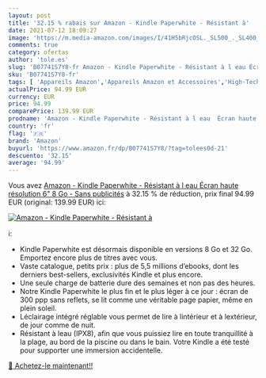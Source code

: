 ```yaml
---
layout: post
title: '32.15 % rabais sur Amazon - Kindle Paperwhite - Résistant à'
date: 2021-07-12 18:09:27
image: 'https://m.media-amazon.com/images/I/41H5bRjcOSL._SL500_._SL400_.jpg'
comments: true
category: ofertas
author: 'tole.es'
slug: 'B07741S7Y8-fr Amazon - Kindle Paperwhite - Résistant à l eau Écran haute...'
sku: 'B07741S7Y8-fr'
tags: [ 'Appareils Amazon','Appareils Amazon et Accessoires','High-Tech','Liseuses','Liseuses Kindle','Liseuses et accessoires','amazon', ]
actualPrice: 94.99 EUR
currency: EUR
price: 94.99
comparePrice: 139.99 EUR
prodname: 'Amazon - Kindle Paperwhite - Résistant à l eau  Écran haute résolution 6"  8 Go - Sans publicités'
country: 'fr'
flag: '🇫🇷'
brand: 'Amazon'
buyurl: 'https://www.amazon.fr/dp/B07741S7Y8/?tag=tolees0d-21'
descuento: '32.15'
average: '94.99'
---
```


Vous avez [Amazon - Kindle Paperwhite - Résistant à l eau  Écran haute résolution 6"  8 Go - Sans publicités](https://www.amazon.fr/dp/B07741S7Y8/?tag=tolees0d-21)  à  32.15 % de réduction, prix final  94.99 EUR (original: 139.99 EUR) ici:

[![Amazon - Kindle Paperwhite - Résistant à](https://m.media-amazon.com/images/I/41H5bRjcOSL._SL500_._SL400_.jpg)](https://www.amazon.fr/dp/B07741S7Y8/?tag=tolees0d-21)

ℹ️:

- Kindle Paperwhite est désormais disponible en versions 8 Go et 32 Go. Emportez encore plus de titres avec vous.
- Vaste catalogue, petits prix : plus de 5,5 millions d’ebooks, dont les derniers best-sellers, exclusivités Kindle et plus encore.
- Une seule charge de batterie dure des semaines et non pas des heures.
- Notre Kindle Paperwhite le plus fin et le plus léger à ce jour : écran de 300 ppp sans reflets, se lit comme une véritable page papier, même en plein soleil.
- Léclairage intégré réglable vous permet de lire à lintérieur et à lextérieur, de jour comme de nuit.
- Résistant à leau (IPX8), afin que vous puissiez lire en toute tranquillité à la plage, au bord de la piscine ou dans le bain. Votre Kindle a été testé pour supporter une immersion accidentelle.

[🛒 Achetez-le maintenant!!](https://www.amazon.fr/dp/B07741S7Y8/?tag=tolees0d-21)
